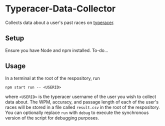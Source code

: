 # Typeracer-Data-Collector

Collects data about a user's past races on [typeracer](https://play.typeracer.com).

## Setup

Ensure you have Node and npm installed. To-do...

## Usage

In a terminal at the root of the respository, run
```
npm start run -- <USERID>
```
where `<USERID>` is the typeracer username of the user you wish to collect data about. The WPM, accuracy, and passage length of each of the user's races will be stored in a file called `result.csv` in the root of the respository. You can optionally replace `run` with `debug` to execute the synchronous version of the script for debugging purposes.